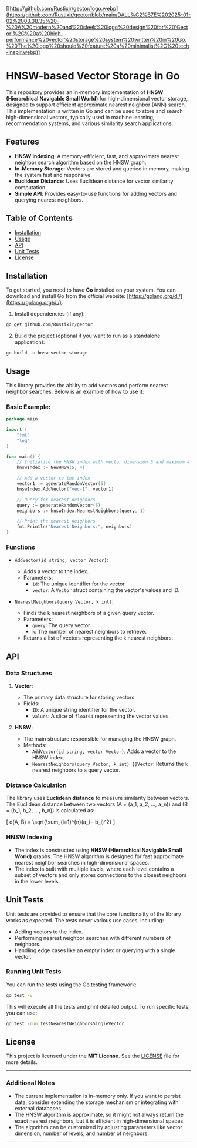
[[http://github.com/Rustixir/gector/logo.webp](https://github.com/Rustixir/gector/blob/main/DALL%C2%B7E%202025-01-02%2003.38.35%20-%20A%20modern%20and%20sleek%20logo%20design%20for%20'Gector'%2C%20a%20high-performance%20vector%20storage%20system%20written%20in%20Go.%20The%20logo%20should%20feature%20a%20minimalist%2C%20tech-inspir.webp)]

# HNSW-based Vector Storage in Go

This repository provides an in-memory implementation of **HNSW (Hierarchical Navigable Small World)** for high-dimensional vector storage, designed to support efficient approximate nearest neighbor (ANN) search. This implementation is written in Go and can be used to store and search high-dimensional vectors, typically used in machine learning, recommendation systems, and various similarity search applications.

## Features

- **HNSW Indexing**: A memory-efficient, fast, and approximate nearest neighbor search algorithm based on the HNSW graph.
- **In-Memory Storage**: Vectors are stored and queried in memory, making the system fast and responsive.
- **Euclidean Distance**: Uses Euclidean distance for vector similarity computation.
- **Simple API**: Provides easy-to-use functions for adding vectors and querying nearest neighbors.

## Table of Contents

- [Installation](#installation)
- [Usage](#usage)
- [API](#api)
- [Unit Tests](#unit-tests)
- [License](#license)

## Installation

To get started, you need to have **Go** installed on your system. You can download and install Go from the official website: [https://golang.org/dl/](https://golang.org/dl/).

1. Install dependencies (if any):

```bash
go get github.com/Rustixir/gector
```

2. Build the project (optional if you want to run as a standalone application):

```bash
go build -o hnsw-vector-storage
```

## Usage

This library provides the ability to add vectors and perform nearest neighbor searches. Below is an example of how to use it:

### **Basic Example:**

```go
package main

import (
	"fmt"
	"log"
)

func main() {
	// Initialize the HNSW index with vector dimension 5 and maximum 4 levels
	hnswIndex := NewHNSW(5, 4)

	// Add a vector to the index
	vector1 := generateRandomVector(5)
	hnswIndex.AddVector("vec-1", vector1)

	// Query for nearest neighbors
	query := generateRandomVector(5)
	neighbors := hnswIndex.NearestNeighbors(query, 1)

	// Print the nearest neighbors
	fmt.Println("Nearest Neighbors:", neighbors)
}
```

### **Functions**

- `AddVector(id string, vector Vector)`:
    - Adds a vector to the index.
    - Parameters:
        - `id`: The unique identifier for the vector.
        - `vector`: A `Vector` struct containing the vector's values and ID.

- `NearestNeighbors(query Vector, k int)`:
    - Finds the `k` nearest neighbors of a given query vector.
    - Parameters:
        - `query`: The query vector.
        - `k`: The number of nearest neighbors to retrieve.
    - Returns a list of vectors representing the `k` nearest neighbors.

## API

### **Data Structures**

1. **Vector**:
    - The primary data structure for storing vectors.
    - Fields:
        - `ID`: A unique string identifier for the vector.
        - `Values`: A slice of `float64` representing the vector values.

2. **HNSW**:
    - The main structure responsible for managing the HNSW graph.
    - Methods:
        - `AddVector(id string, vector Vector)`: Adds a vector to the HNSW index.
        - `NearestNeighbors(query Vector, k int) []Vector`: Returns the `k` nearest neighbors to a query vector.

### **Distance Calculation**

The library uses **Euclidean distance** to measure similarity between vectors. The Euclidean distance between two vectors \(A = (a_1, a_2, ..., a_n)\) and \(B = (b_1, b_2, ..., b_n)\) is calculated as:

\[
d(A, B) = \sqrt{\sum_{i=1}^{n}(a_i - b_i)^2}
\]

### **HNSW Indexing**

- The index is constructed using **HNSW (Hierarchical Navigable Small World)** graphs. The HNSW algorithm is designed for fast approximate nearest neighbor searches in high-dimensional spaces.
- The index is built with multiple levels, where each level contains a subset of vectors and only stores connections to the closest neighbors in the lower levels.

## Unit Tests

Unit tests are provided to ensure that the core functionality of the library works as expected. The tests cover various use cases, including:
- Adding vectors to the index.
- Performing nearest neighbor searches with different numbers of neighbors.
- Handling edge cases like an empty index or querying with a single vector.

### Running Unit Tests

You can run the tests using the Go testing framework:

```bash
go test -v
```

This will execute all the tests and print detailed output. To run specific tests, you can use:

```bash
go test -run TestNearestNeighborsSingleVector
```

## License

This project is licensed under the **MIT License**. See the [LICENSE](LICENSE) file for more details.

---

### **Additional Notes**

- The current implementation is in-memory only. If you want to persist data, consider extending the storage mechanism or integrating with external databases.
- The HNSW algorithm is approximate, so it might not always return the exact nearest neighbors, but it is efficient in high-dimensional spaces.
- The algorithm can be customized by adjusting parameters like vector dimension, number of levels, and number of neighbors.

---
